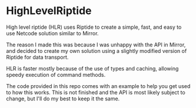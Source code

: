 # HighLevelRiptide

High level riptide (HLR) uses Riptide to create a simple, fast, and easy to use Netcode solution similar to Mirror.

The reason I made this was because I was unhappy with the API in Mirror, and decided to create my own solution using a slightly modified version of Riptide for data transport.

HLR is faster mostly because of the use of types and caching, allowing speedy execution of command methods.

The code provided in this repo comes with an example to help you get used to how this works.  This is not finished and the API is most likely subject to change, but I'll do my best to keep it the same.
